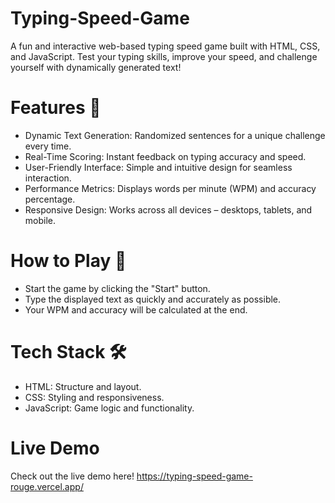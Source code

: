 # Typing-Speed-Game
A fun and interactive web-based typing speed game built with HTML, CSS, and JavaScript. Test your typing skills, improve your speed, and challenge yourself with dynamically generated text!
# Features 🚀
- Dynamic Text Generation: Randomized sentences for a unique challenge every time.
- Real-Time Scoring: Instant feedback on typing accuracy and speed.
- User-Friendly Interface: Simple and intuitive design for seamless interaction.
- Performance Metrics: Displays words per minute (WPM) and accuracy percentage.
- Responsive Design: Works across all devices – desktops, tablets, and mobile.
# How to Play 🎯
- Start the game by clicking the "Start" button.
- Type the displayed text as quickly and accurately as possible.
- Your WPM and accuracy will be calculated at the end.
# Tech Stack 🛠
- HTML: Structure and layout.
- CSS: Styling and responsiveness.
- JavaScript: Game logic and functionality.
# Live Demo
Check out the live demo here!
https://typing-speed-game-rouge.vercel.app/
